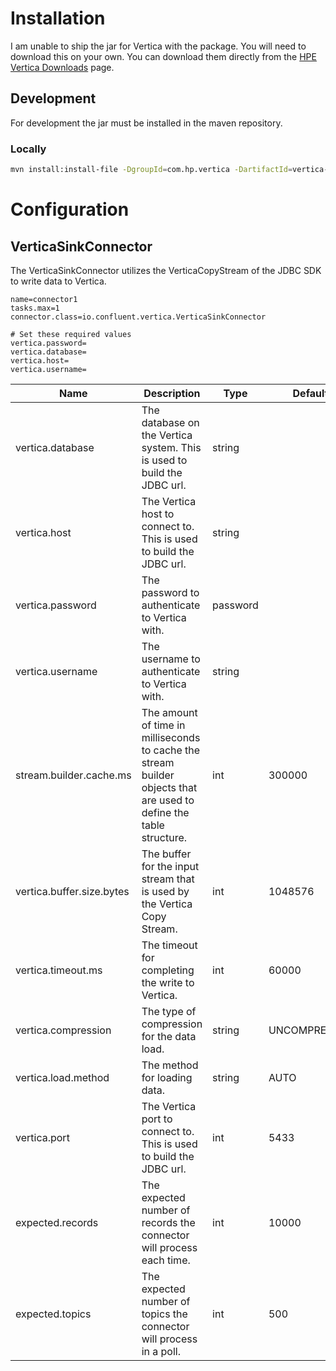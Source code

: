 # Installation

I am unable to ship the jar for Vertica with the package. You will need to download this on your own.
You can download them directly from the [HPE Vertica Downloads](https://my.vertica.com/download/vertica/client-drivers/) page.

##

## Development

For development the jar must be installed in the maven repository.

### Locally

```bash
mvn install:install-file -DgroupId=com.hp.vertica -DartifactId=vertica-jdbc -Dversion=7.1.2-0 -Dpackaging=jar -Dfile=
```

# Configuration

## VerticaSinkConnector

The VerticaSinkConnector utilizes the VerticaCopyStream of the JDBC SDK to write data to Vertica.

```properties
name=connector1
tasks.max=1
connector.class=io.confluent.vertica.VerticaSinkConnector

# Set these required values
vertica.password=
vertica.database=
vertica.host=
vertica.username=
```

| Name                      | Description                                                                                                         | Type     | Default      | Valid Values                                                                    | Importance |
|---------------------------|---------------------------------------------------------------------------------------------------------------------|----------|--------------|---------------------------------------------------------------------------------|------------|
| vertica.database          | The database on the Vertica system. This is used to build the JDBC url.                                             | string   |              |                                                                                 | high       |
| vertica.host              | The Vertica host to connect to. This is used to build the JDBC url.                                                 | string   |              |                                                                                 | high       |
| vertica.password          | The password to authenticate to Vertica with.                                                                       | password |              |                                                                                 | high       |
| vertica.username          | The username to authenticate to Vertica with.                                                                       | string   |              |                                                                                 | high       |
| stream.builder.cache.ms   | The amount of time in milliseconds to cache the stream builder objects that are used to define the table structure. | int      | 300000       | [1000,...,2147483647]                                                           | high       |
| vertica.buffer.size.bytes | The buffer for the input stream that is used by the Vertica Copy Stream.                                            | int      | 1048576      |                                                                                 | high       |
| vertica.timeout.ms        | The timeout for completing the write to Vertica.                                                                    | int      | 60000        | [10000,...,2147483647]                                                          | high       |
| vertica.compression       | The type of compression for the data load.                                                                          | string   | UNCOMPRESSED | ValidEnum{enum=VerticaCompressionType, allowed=[UNCOMPRESSED, BZIP, GZIP, LZO]} | medium     |
| vertica.load.method       | The method for loading data.                                                                                        | string   | AUTO         | ValidEnum{enum=VerticaLoadMethod, allowed=[AUTO, DIRECT, TRICKLE]}              | medium     |
| vertica.port              | The Vertica port to connect to. This is used to build the JDBC url.                                                 | int      | 5433         | ValidPort{start=1025, end=65535}                                                | medium     |
| expected.records          | The expected number of records the connector will process each time.                                                | int      | 10000        |                                                                                 | low        |
| expected.topics           | The expected number of topics the connector will process in a poll.                                                 | int      | 500          |                                                                                 | low        |
